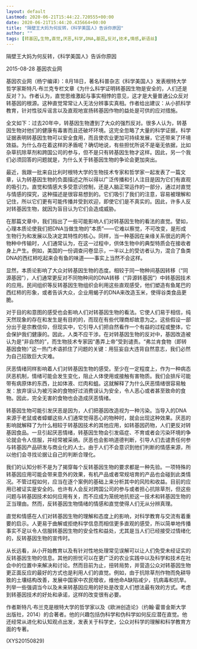 ```yaml
---
layout: default
Lastmod: 2020-06-21T15:44:22.720555+00:00
date: 2020-06-21T15:44:20.435664+00:00
title: "隔壁王大妈为何反转，《科学美国人》告诉你原因"
author: ""
tags: [转基因,生物,直觉,厌恶,科学,DNA,基因,反对,技术,情感,新语丝]
---
```


隔壁王大妈为何反转，《科学美国人》告诉你原因

2015-08-28 基因农业网

基因农业网（杨宁编译）：8月18日，著名科普杂志《科学美国人》发表根特大学哲学家斯特凡·布兰克专栏文章《为什么科学证明转基因生物是安全的，人们还是反对？》。作者认为，直觉思维激起与事实相悖的意见，这才是大量普通公众反对转基因的根源。这种直觉常常让人无法分辨事实真相。作者给出建议：从小抓科学教育，针对性驳斥谣言以及直观地宣扬转基因作物的益处是可供的应对措施。

全文如下：过去20年中，转基因生物遭到了大众的强烈反对。很多人认为，转基因生物对他们的健康有毒害而且还破坏环境。这完全忽略了大量的科学证据，科学证据表明转基因生物可以安全食用，而且使农业更加可持续发展，它还带来了环境效益。为什么存在着这样的矛盾呢？确切地说，有些担忧所说不是毫无依据，比如杂草抗除草剂和跨国公司的参与，但不是只有转基因生物才这样。因此，另一个我们必须回答的问题就是，为什么关于转基因生物的争论会更加突出。

最近，我跟一批来自比利时根特大学的生物技术专家和哲学家一起发表了一篇文章，认为转基因生物的负面描述之所以得以广泛传播和引人注目是因为它们有直观的吸引力。直觉和情感大多受意识控制，还是人脑正常运作的一部分，通过对直觉与情感的探究，这种描述是很容易想到的。它们吸引了我们的注意，容易被理解和记住，所以它们更有可能传播并受到欢迎，即使它们是不真实的。因此，许多人反对转基因生物，就因为盲目认为它们会造成威胁。

在那篇文章中，我们指出了一些可能影响人们对转基因生物的看法的直觉。譬如，心理本质论使我们把DNA当做生物的“本质”——它难以察觉，不可改变，是形成生物行为和发展以及决定其特性的核心。同样，当一种基因在亲缘关系很远的两个物种中传输时，人们通常认为，在这一过程中，供体生物中的典型特质会在接收者身上产生。例如，美国的一份调查问卷显示，一半以上的受访者认为，混合了鱼类DNA的西红柿吃起来会有鱼的味道——事实上当然不会这样。

显然，本质论影响了大众对转基因生物的态度。相较于同一物种间基因转移（“同源基因”），人们通常更反对不同物种间的DNA转移（“异源转基因”）中转基因技术的应用。民间组织等反转基因生物组织会利用这些直观感受，他们塑造有鱼尾巴的西红柿的形象，或者告诉大众，企业用蝎子的DNA来改造玉米，使得谷类食品更脆。

对于目的和意图的感受也会影响人们对转基因生物的看法。它使人们易于相信，纯天然现象的存在和发生是有目的的，而现在有些代理商却故意为之。这些假设一部分出于是宗教信仰，但现实中，它引导人们把自然看作一个有益的过程或整体，它会保护我们健康的。因此，人类不应干涉。在对转基因生物的反对中，基因改造被认为是“非自然的”，而生物技术专家因“愚弄上帝”受到谴责。“弗兰肯食物（即转基因食物）”这一热门术语抓住了问题的关键：用狂妄自大违背自然意志，我们必然为自己招致巨大灾难。

厌恶情绪同样影响着人们对转基因生物的感受。至少在一定程度上，作为一种病态厌恶机制，情绪可能会发生变化，阻止人体使用或接触有害物质。我们会排斥可能带有病原体的东西，比如体液、烂肉和蛆。这就解释了为什么厌恶情绪很容易触发：放弃误认为被污染的食物好过消费误认为安全，令人恶心或者甚至致命的食物。因此，完全无害的食物也会造成厌恶情绪。

转基因生物可能引发厌恶是因为，人们把基因改造视为一种污染。当导入的DNA来源于老鼠或者蟑螂这些人们通常觉得恶心的物种时，就会出现这种效果。厌恶的影响就解释了为什么相较于转基因技术的其他应用，如转基因药物，人们更反对转基因食品。一旦引起厌恶情绪，转基因生物会引发癌症、不育或者会污染环境的争论就会令人信服，并经常被采纳。厌恶也会影响道德判断，引导人们去谴责任何参与转基因产品研发与商业化的人士。由于人们不会意识到他们判断的情感来源，所以他们会寻找论据让自己的判断合理化。

我们的认知分析不是为了揭穿每个反转基因生物的要求都是一种先验。一项特殊的转基因应用可能会带来意外的效果，有机产品或者常规培育的产品也会碰到此类情况。不管过程如何，应当在逐个案例的基础上来分析其中的风险和收益。目前的应用已被证实是安全的。也许有人会反对跨国公司的参与或者担心抗除草剂，但这些问题与转基因技术如何应用有关，而不应成为笼统地抗拒这一技术和转基因生物的正当理由。然而，反转基因生物情绪的情感和直觉使得人们无从分辨真理。

直觉和情感在人们对转基因生物的理解和态度上的影响，对科学教育与交流有着重要的启示。人更易于曲解或拒绝科学信息而相信更多直观的感受，所以简单地传播事实不足以令人信服转基因生物的安全性和益处，尤其是当人们已经接受过情绪化的，反转基因生物的宣传时。

从长远看，从小开始教育以及有针对性地处理常见误解可以让人们免受未经证实的反转基因生物的信息。其他的担忧可以在更广泛的农业实践中以及科学和技术在社会中的位置中来解决和讨论。然而目前为止，扭转局势，并营造公众对转基因生物更正面反应的最好的方式也是利用人们的直觉。例如，由于抗除草剂作物而免耕导致的土壤结构改善，发展中国家中农民增收，维他命A缺陷减少，抗病毒和抗旱。列举一些强调当今以及未来转基因应用的好处是改变人们想法最有效的方式。考虑到转基因技术的好处和承诺，这样的改变很有必要。

作者斯特凡·布兰克是根特大学的哲学家以及《欧洲创造论》（约翰·霍普金斯大学出版社，2014）的合著者。他的兴趣包括伪科学和伪科学如何反应潜在直觉。他还经常从进化和认知观点出发，发表关于科学史，公众对科学的理解和科学教育方面的专著。

(XYS20150829)

